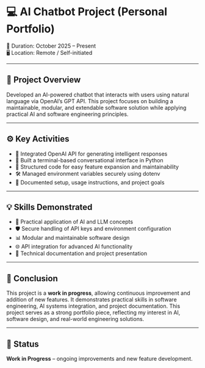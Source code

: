 # 💻 AI Chatbot Project (Personal Portfolio)

📅 Duration: October 2025 – Present  
🖥️ Location: Remote / Self-initiated  

---

## 📝 Project Overview
Developed an AI-powered chatbot that interacts with users using natural language via OpenAI’s GPT API. This project focuses on building a maintainable, modular, and extendable software solution while applying practical AI and software engineering principles.

---

## ⚙️ Key Activities
- 🤖 Integrated OpenAI API for generating intelligent responses  
- 💬 Built a terminal-based conversational interface in Python  
- 🧩 Structured code for easy feature expansion and maintainability  
- 🛠️ Managed environment variables securely using dotenv  
- 📄 Documented setup, usage instructions, and project goals  

---

## 💡 Skills Demonstrated
- 🧠 Practical application of AI and LLM concepts  
- 🛡️ Secure handling of API keys and environment configuration  
- 📊 Modular and maintainable software design  
- 🌐 API integration for advanced AI functionality  
- 📝 Technical documentation and project presentation  

---

## 🏁 Conclusion
This project is a **work in progress**, allowing continuous improvement and addition of new features. It demonstrates practical skills in software engineering, AI systems integration, and project documentation. This project serves as a strong portfolio piece, reflecting my interest in AI, software design, and real-world engineering solutions.

---

## 🚧 Status
**Work in Progress** – ongoing improvements and new feature development.
